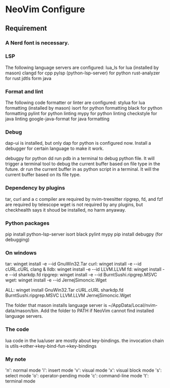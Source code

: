 # NeoVim Configure

## Requirement

### A Nerd font is necessary.

### LSP
The following language servers are configured:
lua_ls for lua (installed by mason)
clangd for cpp
pylsp (python-lsp-server) for python
rust-analyzer for rust
jdtls form java

### Format and lint
The following code formatter or linter are configured:
stylua for lua formatting (installed by mason)
isort for python formatting
black for python formatting
pylint for python linting
mypy for python linting
checkstyle for java linting
google-java-format for java formatting

### Debug
dap-ui is installed, but only dap for python is configured now.
Install a debugger for certain language to make it work.

debugpy for python
<lead>dd run pdb in a terminal to debug python file.
It will trigger a terminal tool to debug the current buffer
based on file type in the future.
<leader>dr run the current buffer in as python script in a terminal.
It will the current buffer based on its file type.

### Dependency by plugins
tar, curl and a c compiler are required by nvim-treesitter
ripgrep, fd, and fzf are required by telescope
wget is not required by any plugins, 
but checkhealth says it shoud be installed, no harm anyaway.

### Python packages
pip install python-lsp-server isort black pylint mypy
pip install debugpy (for debugging)

### On windows
tar: winget install -e --id GnuWin32.Tar
curl: winget install -e --id cURL.cURL
clang & lldb: winget install -e --id LLVM.LLVM
fd: winget install -e --id sharkdp.fd
ripgrep: winget install -e --id BurntSushi.ripgrep.MSVC
wget: winget install -e --id JernejSimoncic.Wget

ALL: winget install GnuWin32.Tar cURL.cURL sharkdp.fd BurntSushi.ripgrep.MSVC LLVM.LLVM JernejSimoncic.Wget

The folder that mason installs language server is ~/AppData/Local/nvim-data/mason/bin.
Add the folder to PATH if NeoVim cannot find installed language servers.

### The code
lua code in the lua/user are mostly about key-bindings.
the invocation chain is utils->other->key-bind-fun->key-bindings


### My note
'n': normal mode
'i': insert mode
'v': visual mode
'x': visual block mode
's': select mode
'o': operator-pending mode
'c': command-line mode
't': terminal mode


